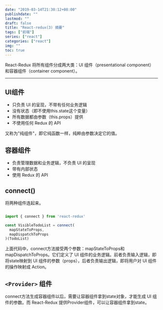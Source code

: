 ```yaml
---
date: "2019-03-14T21:30:12+08:00"
publishdate: ""
lastmod: ""
draft: false
title: "React-redux(3) 摘要"
tags: ["前端"]
series: ["react"]
categories: ["react"]
img: ""
toc: true
---
```


React-Redux 将所有组件分成两大类：UI 组件（presentational component）和容器组件（container component）。
<hr>

## UI组件

- 只负责 UI 的呈现，不带有任何业务逻辑
- 没有状态（即不使用this.state这个变量）
- 所有数据都由参数（this.props）提供
- 不使用任何 Redux 的 API

又称为"纯组件"，即它纯函数一样，纯粹由参数决定它的值。

## 容器组件

- 负责管理数据和业务逻辑，不负责 UI 的呈现
- 带有内部状态
- 使用 Redux 的 API

## connect()

将两种组件连起来。

```javascript

import { connect } from 'react-redux'

const VisibleTodoList = connect(
  mapStateToProps,
  mapDispatchToProps
)(TodoList)

```
上面代码中，connect方法接受两个参数：mapStateToProps和mapDispatchToProps。它们定义了 UI 组件的业务逻辑。前者负责输入逻辑，即将state映射到 UI 组件的参数（props），后者负责输出逻辑，即将用户对 UI 组件的操作映射成 Action。

## ```<Provider>``` 组件

connect方法生成容器组件以后，需要让容器组件拿到state对象，才能生成 UI 组件的参数。而 React-Redux 提供Provider组件，可以让容器组件拿到state。
